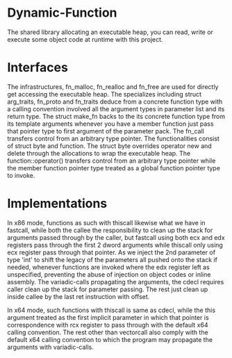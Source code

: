 # Dynamic-Function
The shared library allocating an executable heap, you can read, write or execute
some object code at runtime with this project.

# Interfaces
The infrastructures, fn_malloc, fn_realloc and fn_free are used for directly get
accessing the executable heap. The specializes including struct arg_traits,
fn_proto and fn_traits deduce from a concrete function type with a calling
convention involved all the argument types in parameter list and its return
type. The struct make_fn backs to the its concrete function type from its
template arguments whenever you have a member function just pass that pointer
type to first argument of the parameter pack. The fn_call transfers control from
an arbitrary type pointer. The functionalities consist of struct byte and
function. The struct byte overrides operator new and delete through the
allocations to wrap the executable heap. The function::operator() transfers
control from an arbitrary type pointer while the member function pointer type
treated as a global function pointer type to invoke.

# Implementations
In x86 mode, functions as such with thiscall likewise what we have in fastcall,
while both the callee the responsibility to clean up the stack for arguments
passed through by the caller, but fastcall using both ecx and edx registers pass
through the first 2 dword arguments while thiscall only using ecx register pass
through that pointer. As we inject the 2nd parameter of type 'int' to shift the
legacy of the parameters all pushed onto the stack if needed, whenever functions
are invoked where the edx register left as unspecified, preventing the abuse of
injection on object codes or inline assembly. The variadic-calls propagating the
arguments, the cdecl requires caller clean up the stack for parameter passing.
The rest just clean up inside callee by the last ret instruction with offset.

In x64 mode, such functions with thiscall is same as cdecl, while the this
argument treated as the first implicit parameter in which that pointer is
correspondence with rcx register to pass through with the default x64 calling
convention. The rest other than vectorcall also comply with the default x64
calling convention to which the program may propagate the arguments with
variadic-calls.

